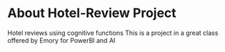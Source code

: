 # About Hotel-Review Project
Hotel reviews using cognitive functions
This is a project in a great class offered by Emory for PowerBI and AI
